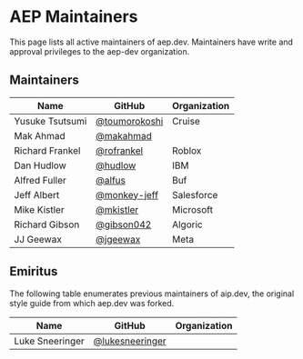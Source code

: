 # AEP Maintainers

This page lists all active maintainers of aep.dev. Maintainers have write and
approval privileges to the aep-dev organization.

## Maintainers

| Name            | GitHub                                           | Organization |
| --------------- | ------------------------------------------------ | ------------ |
| Yusuke Tsutsumi | [@toumorokoshi](https://github.com/toumorokoshi) | Cruise       |
| Mak Ahmad       | [@makahmad](https://github.com/makahmad)         |              |
| Richard Frankel | [@rofrankel](https://github.com/rofrankel)       | Roblox       |
| Dan Hudlow      | [@hudlow](https://github.com/hudlow)             | IBM          |
| Alfred Fuller   | [@alfus](https://github.com/alfus)               | Buf          |
| Jeff Albert     | [@monkey-jeff](https://github.com/monkey-jeff)   | Salesforce   |
| Mike Kistler    | [@mkistler](https://github.com/mkistler)         | Microsoft    |
| Richard Gibson  | [@gibson042](https://github.com/gibson042)       | Algoric      |
| JJ Geewax       | [@jgeewax](https://github.com/jgeewax)           | Meta         |

## Emiritus

The following table enumerates previous maintainers of aip.dev, the original
style guide from which aep.dev was forked.

| Name            | GitHub                                               | Organization |
| --------------- | ---------------------------------------------------- | ------------ |
| Luke Sneeringer | [@lukesneeringer](https://github.com/lukesneeringer) |              |
